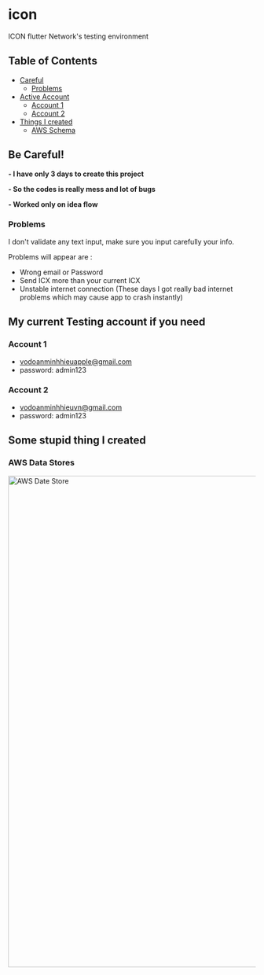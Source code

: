 # icon

ICON flutter Network's testing environment

## Table of Contents

- [Careful](#careful)
  - [Problems](#problems)
- [Active Account](#account)
  - [Account 1](#account1)
  - [Account 2](#account2)
- [Things I created](#created)
  - [AWS Schema](#aws)

## Be Careful!<a name = "careful"></a>

<b>- I have only 3 days to create this project </b>

<b>- So the codes is really mess and lot of bugs </b>

<b>- Worked only on idea flow </b>

### Problems<a name = "problems"></a>

I don't validate any text input, make sure you input carefully your info.

Problems will appear are :

- Wrong email or Password
- Send ICX more than your current ICX
- Unstable internet connection
  (These days I got really bad internet problems which may cause app to crash instantly)

## My current Testing account if you need<a name = "account"></a>

### Account 1<a name = "account1"></a>

- vodoanminhhieuapple@gmail.com
- password: admin123

### Account 2<a name = "account2"></a>

- vodoanminhhieuvn@gmail.com
- password: admin123

## Some stupid thing I created<a name = "created"></a>

### AWS Data Stores<a name = "aws"></a>

<img src="https://firebasestorage.googleapis.com/v0/b/wanders-b9bab.appspot.com/o/DataStore%2FScreen%20Shot%202021-08-19%20at%2019.30.55.png?alt=media&token=2f9ed889-842a-43d4-bac9-bcd9819e1385" width="1000" alt="AWS Date Store">

